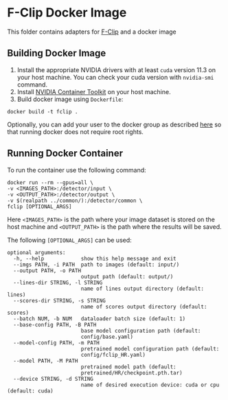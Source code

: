 # F-Clip Docker Image
This folder contains adapters for [F-Clip](https://github.com/Delay-Xili/F-Clip) and a docker image
## Building Docker Image
1) Install the appropriate NVIDIA drivers with at least `cuda` version 11.3 on your host machine. You can check your cuda version with `nvidia-smi` command.
2) Install [NVIDIA Container Toolkit](https://docs.nvidia.com/datacenter/cloud-native/container-toolkit/install-guide.html) on your host machine.
3) Build docker image using `Dockerfile`:
```
docker build -t fclip .
```
Optionally, you can add your user to the docker group as described [here](https://docs.docker.com/engine/install/linux-postinstall/) so that running docker does not require root rights.
## Running Docker Container
To run the container use the following command:
```
docker run --rm --gpus=all \
-v <IMAGES_PATH>:/detector/input \
-v <OUTPUT_PATH>:/detector/output \
-v $(realpath ../common/):/detector/common \
fclip [OPTIONAL_ARGS]
```

Here `<IMAGES_PATH>` is the path where your image dataset is stored on the host machine and `<OUTPUT_PATH>` is the path where the results will be saved. 

The following `[OPTIONAL_ARGS]` can be used:
```
optional arguments:
  -h, --help            show this help message and exit
  --imgs PATH, -i PATH  path to images (default: input/)
  --output PATH, -o PATH
                        output path (default: output/)
  --lines-dir STRING, -l STRING
                        name of lines output directory (default: lines)
  --scores-dir STRING, -s STRING
                        name of scores output directory (default: scores)
  --batch NUM, -b NUM   dataloader batch size (default: 1)
  --base-config PATH, -B PATH
                        base model configuration path (default:
                        config/base.yaml)
  --model-config PATH, -m PATH
                        pretrained model configuration path (default:
                        config/fclip_HR.yaml)
  --model PATH, -M PATH
                        pretrained model path (default:
                        pretrained/HR/checkpoint.pth.tar)
  --device STRING, -d STRING
                        name of desired execution device: cuda or cpu (default: cuda)

```
